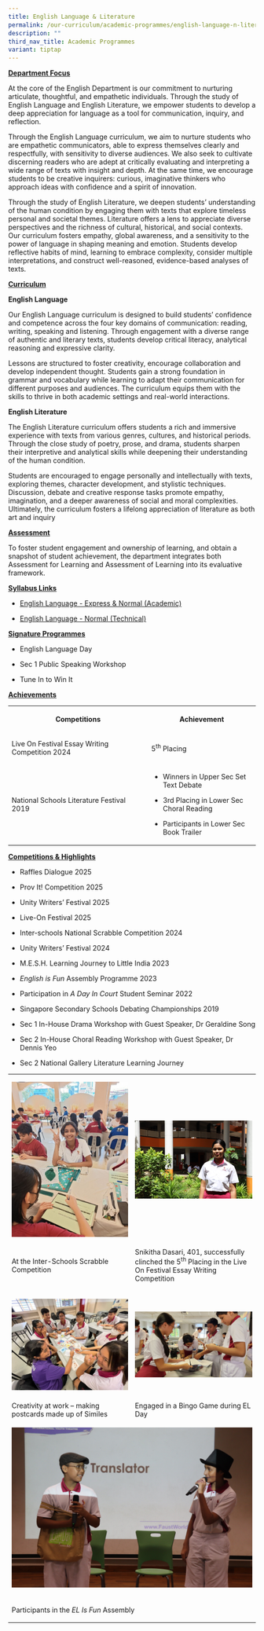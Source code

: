 ```yaml
---
title: English Language & Literature
permalink: /our-curriculum/academic-programmes/english-language-n-literature/
description: ""
third_nav_title: Academic Programmes
variant: tiptap
---
```

<p><strong><u>Department Focus</u></strong>
</p>
<p>At the core of the English Department is our commitment to nurturing articulate,
thoughtful, and empathetic individuals. Through the study of English Language
and English Literature, we empower students to develop a deep appreciation
for language as a tool for communication, inquiry, and reflection.</p>
<p>Through the English Language curriculum, we aim to nurture students who
are empathetic communicators, able to express themselves clearly and respectfully,
with sensitivity to diverse audiences. We also seek to cultivate discerning
readers who are adept at critically evaluating and interpreting a wide
range of texts with insight and depth. At the same time, we encourage students
to be creative inquirers: curious, imaginative thinkers who approach ideas
with confidence and a spirit of innovation.</p>
<p>Through the study of English Literature, we deepen students’ understanding
of the human condition by engaging them with texts that explore timeless
personal and societal themes. Literature offers a lens to appreciate diverse
perspectives and the richness of cultural, historical, and social contexts.
Our curriculum fosters empathy, global awareness, and a sensitivity to
the power of language in shaping meaning and emotion. Students develop
reflective habits of mind, learning to embrace complexity, consider multiple
interpretations, and construct well-reasoned, evidence-based analyses of
texts.</p>
<p><strong><u>Curriculum</u></strong>
</p>
<p><strong>English Language</strong>
</p>
<p>Our English Language curriculum is designed to build students’ confidence
and competence across the four key domains of communication: reading, writing,
speaking and listening. Through engagement with a diverse range of authentic
and literary texts, students develop critical literacy, analytical reasoning
and expressive clarity.</p>
<p>Lessons are structured to foster creativity, encourage collaboration and
develop independent thought. Students gain a strong foundation in grammar
and vocabulary while learning to adapt their communication for different
purposes and audiences. The curriculum equips them with the skills to thrive
in both academic settings and real-world interactions.</p>
<p><strong>English Literature</strong>
</p>
<p>The English Literature curriculum offers students a rich and immersive
experience with texts from various genres, cultures, and historical periods.
Through the close study of poetry, prose, and drama, students sharpen their
interpretive and analytical skills while deepening their understanding
of the human condition.</p>
<p>Students are encouraged to engage personally and intellectually with texts,
exploring themes, character development, and stylistic techniques. Discussion,
debate and creative response tasks promote empathy, imagination, and a
deeper awareness of social and moral complexities. Ultimately, the curriculum
fosters a lifelong appreciation of literature as both art and inquiry</p>
<p><strong><u>Assessment</u></strong>
</p>
<p>To foster student engagement and ownership of learning, and obtain a snapshot
of student achievement, the department integrates both Assessment for Learning
and Assessment of Learning into its evaluative framework.</p>
<p><strong><u>Syllabus Links</u></strong>
</p>
<ul data-tight="true" class="tight">
<li>
<p><a href="https://www.moe.gov.sg/-/media/files/secondary/syllabuses/eng/sec_exp-na_els-2020_syllabus-(1).pdf" rel="noopener nofollow" target="_blank">English Language - Express &amp; Normal (Academic)</a>
</p>
</li>
<li>
<p><a href="https://www.moe.gov.sg/-/media/files/secondary/syllabuses-nt/eng/felnt_els-2020_syllabus.pdf" rel="noopener nofollow" target="_blank">English Language - Normal (Technical)</a>
</p>
</li>
</ul>
<p><strong><u>Signature Programmes</u></strong>
</p>
<ul data-tight="true" class="tight">
<li>
<p>English Language Day</p>
</li>
<li>
<p>Sec 1 Public Speaking Workshop</p>
</li>
<li>
<p>Tune In to Win It</p>
</li>
</ul>
<p><strong><u>Achievements</u></strong>
</p>
<table style="minWidth: 50px">
<colgroup>
<col>
<col>
</colgroup>
<tbody>
<tr>
<th rowspan="1" colspan="1">
<p>Competitions</p>
</th>
<th rowspan="1" colspan="1">
<p>Achievement</p>
</th>
</tr>
<tr>
<td rowspan="1" colspan="1">
<p>Live On Festival Essay Writing Competition 2024
<br>
</p>
</td>
<td rowspan="1" colspan="1">
<p>5<sup>th</sup> Placing</p>
</td>
</tr>
<tr>
<td rowspan="1" colspan="1">
<p>National Schools Literature Festival 2019&nbsp;&nbsp;&nbsp;&nbsp;&nbsp;&nbsp;&nbsp;&nbsp;&nbsp;&nbsp;&nbsp;&nbsp;&nbsp;&nbsp;&nbsp;&nbsp;&nbsp;&nbsp;&nbsp;&nbsp;&nbsp;&nbsp;&nbsp;&nbsp;&nbsp;&nbsp;&nbsp;&nbsp;</p>
</td>
<td rowspan="1" colspan="1">
<ul data-tight="true" class="tight">
<li>
<p>Winners in Upper Sec Set Text Debate</p>
</li>
<li>
<p>3rd Placing in Lower Sec Choral Reading</p>
</li>
<li>
<p>Participants in Lower Sec Book Trailer</p>
</li>
</ul>
</td>
</tr>
</tbody>
</table>
<p><strong><u>Competitions &amp; Highlights</u></strong>
</p>
<ul data-tight="true" class="tight">
<li>
<p>Raffles Dialogue 2025</p>
</li>
<li>
<p>Prov It! Competition 2025</p>
</li>
<li>
<p>Unity Writers’ Festival 2025</p>
</li>
<li>
<p>Live-On Festival 2025</p>
</li>
<li>
<p>Inter-schools National Scrabble Competition 2024</p>
</li>
<li>
<p>Unity Writers’ Festival 2024</p>
</li>
<li>
<p>M.E.S.H. Learning Journey to Little India 2023</p>
</li>
<li>
<p><em>English is Fun</em>&nbsp;Assembly Programme 2023</p>
</li>
<li>
<p>Participation in&nbsp;<em>A Day In Court</em>&nbsp;Student Seminar 2022</p>
</li>
<li>
<p>Singapore Secondary Schools Debating Championships 2019</p>
</li>
<li>
<p>Sec 1 In-House Drama Workshop with Guest Speaker, Dr Geraldine Song</p>
</li>
<li>
<p>Sec 2 In-House Choral Reading Workshop with Guest Speaker, Dr Dennis Yeo</p>
</li>
<li>
<p>Sec 2 National Gallery Literature Learning Journey</p>
</li>
</ul>
<table style="minWidth: 50px">
<colgroup>
<col>
<col>
</colgroup>
<tbody>
<tr>
<td rowspan="1" colspan="1">
<p></p>
<div class="isomer-image-wrapper">
<img style="width: 100%" height="auto" width="100%" alt="" src="/images/Curriculum/English/2025_01.jpg">
</div>
</td>
<td rowspan="1" colspan="1">
<p></p>
<div class="isomer-image-wrapper">
<img style="width: 100%" height="auto" width="100%" alt="" src="/images/Curriculum/English/2025_02.jpg">
</div>
</td>
</tr>
<tr>
<td rowspan="1" colspan="1">
<p>At the Inter-Schools Scrabble Competition</p>
</td>
<td rowspan="1" colspan="1">
<p>Snikitha Dasari, 401, successfully clinched the 5<sup>th</sup> Placing
in the Live On Festival Essay Writing Competition</p>
</td>
</tr>
<tr>
<td rowspan="1" colspan="1">
<p></p>
<div class="isomer-image-wrapper">
<img style="width: 100%" height="auto" width="100%" alt="" src="/images/Curriculum/English/2025_03.jpg">
</div>
</td>
<td rowspan="1" colspan="1">
<p></p>
<div class="isomer-image-wrapper">
<img style="width: 100%" height="auto" width="100%" alt="" src="/images/Curriculum/English/2025_04.jpg">
</div>
</td>
</tr>
<tr>
<td rowspan="1" colspan="1">
<p>Creativity at work – making postcards made up of Similes</p>
</td>
<td rowspan="1" colspan="1">
<p>Engaged in a Bingo Game during EL Day</p>
</td>
</tr>
<tr>
<td rowspan="1" colspan="2">
<div class="isomer-image-wrapper">
<img style="width: 100%" height="auto" width="100%" src="/images/Curriculum/English/2023 el is fun assembly.JPG">
</div>
<p></p>
</td>
</tr>
<tr>
<td rowspan="1" colspan="2">
<p>Participants in the <em>EL Is Fun</em> Assembly</p>
</td>
</tr>
</tbody>
</table>
<p></p>